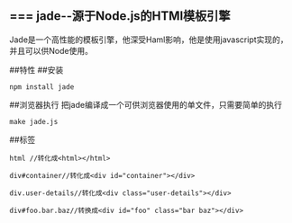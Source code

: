 ===
jade--源于Node.js的HTMl模板引擎
---

Jade是一个高性能的模板引擎，他深受Haml影响，他是使用javascript实现的，并且可以供Node使用。

##特性
##安装

```
npm install jade
```

##浏览器执行
把jade编译成一个可供浏览器使用的单文件，只需要简单的执行

```
make jade.js
```

##标签

```
html //转化成<html></html>

div#container//转化成<div id="container"></div>

div.user-details//转化成<div class="user-details"></div>

div#foo.bar.baz//转换成<div id="foo" class="bar baz"></div>
```
